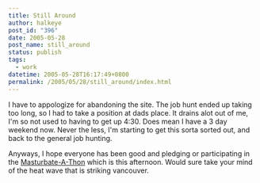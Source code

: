 ```yaml
---
title: Still Around
author: halkeye
post_id: "396"
date: 2005-05-28
post_name: still_around
status: publish
tags:
  - work
datetime: 2005-05-28T16:17:49+0800
permalink: /2005/05/28/still_around/index.html
---
```


I have to appologize for abandoning the site. The job hunt ended up taking too long, so I had to take a position at dads place. It drains alot out of me, I'm so not used to having to get up 4:30. Does mean I have a 3 day weekend now. Never the less, I'm starting to get this sorta sorted out, and back to the general job hunting.

Anyways, I hope everyone has been good and pledging or participating in the [Masturbate-A-Thon](https://www.masturbate-a-thon.com/) which is this afternoon. Would sure take your mind of the heat wave that is striking vancouver.
